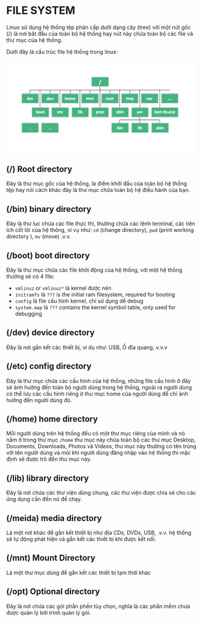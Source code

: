 # FILE SYSTEM

Linux sử dụng hệ thống tệp phân cấp dưới dạng cây (tree) với một nút gốc (/) là nơi băt đầu của toàn bộ hệ thống hay nút này chứa toàn bộ các file và thư mục của hệ thống.

Dưới đây là cấu trúc file hệ thống trong linux:

<img src="../Images/Linux-File-System.png">

## (/) Root directory
Đây là thư mục gốc của hệ thống, là điểm khởi đầu của toàn bộ hệ thống tệp hay nói cách khác đây là thư mục chứa toàn bộ hệ điều hành của bạn.

## (/bin) binary directory
Đây là thư lục chứa các file thực thi, thường chứa các lệnh terminal, các tiện ích cốt lõi của hệ thông, ví vụ như: `cd` (change directory), `pwd` (print working directory ), `mv` (move) .v.v.

## (/boot) boot directory
Đây là thư mục chứa các file khởi động của hệ thống, với một hệ thông thường sẽ có 4 file:
- `vmlinuz` or `vmlinuz*` là kernel được nén
- `initramfs` là `???` is the initial ram filesystem, required for booting
- `config` là file cấu hình kernel, chỉ sử dụng dể debug
- `system.map` là `???` contains the kernel symbol table, only used for debugging

## (/dev) device directory
Đây là nơi gắn kết các thiết bị, ví dụ như: USB, Ổ đĩa quang, v.v.v

## (/etc) config directory
Đây là thư mục chứa các cấu hình của hệ thống, những file cấu hình ở đây sẽ ảnh hưởng đến toàn bộ người dùng trong hệ thống, ngoài ra người dùng có thể lưu các cấu hình riêng ở thư mục home của người dùng để chỉ ảnh hưởng đến người dùng đó.

## (/home) home directory
Mỗi người dùng trên hệ thống đều có một thư mục riêng của mình và nó nằm ở trong thư mục `/home` thư mục này chứa toàn bộ các thư mục Desktop, Documents, Downloads, Photos và Videos, thư mục này thường có tên trùng với tên người dùng và mõi khi người dùng đăng nhập vào hệ thống thì mặc định sẽ được trỏ đến thư mục này.

## (/lib) library directory
Đây là nơi chứa các thư viện dùng chung, các thư viện được chia sẻ cho các ứng dụng cần đến nó để chạy.

## (/meida) media directory
Là một nơi khác để gắn kết thiết bị như địa CDs, DVDs, USB, .v.v. hệ thống sẽ tự động phát hiện và gắn kết các thiết bị khi được kết nối.

## (/mnt) Mount Directory
Là một thư mục dùng để gắn kết các thiết bị tạm thời khác

## (/opt) Optional directory
Đây là nơi chứa các gói phần phền tùy chọn, nghĩa là các phần mềm chưa được quản lý bới trình quản lý gói.
